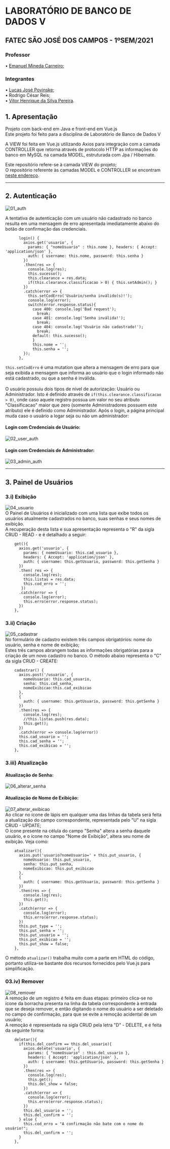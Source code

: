 # LABORATÓRIO DE BANCO DE DADOS V
## FATEC SÃO JOSÉ DOS CAMPOS - 1ºSEM/2021
### Professor
• [Emanuel Mineda Carneiro](https://github.com/mineda);<br>
### Integrantes
• [Lucas José Povinske](https://github.com/lucas-povinske);<br>
• Rodrigo César Reis;<br>
• [Vitor Henrique da Silva Pereira](https://github.com/HPereiraVitor).<br>

## 1. Apresentação
Projeto com back-end em Java e front-end em Vue.js<br>
Este projeto foi feito para a disciplina de Laboratório de Banco de Dados V<br>

A VIEW foi feita em Vue.js utilizando Axios para integração com a camada CONTROLLER que retorna através de protocolo HTTP as informações do banco em MySQL na camada MODEL, estruturada com Jpa / Hibernate.<br>

Este repositório refere-se à camada VIEW do projeto;<br>
O repositório referente às camadas MODEL e CONTROLLER se encontram [neste endereço](https://github.com/rodrigocr16/mvc_model_controller).
___
## 2. Autenticação
![01_auth](https://github.com/rodrigocr16/vue-blank/blob/master/prints/01_invalid_auth.png)

A tentativa de autenticação com um usuário não cadastrado no banco resulta em uma mensagem de erro apresentada imediatamente abaixo do botão de confirmação das credenciais.
```
      login() {        
        axios.get('usuario', {
          params: { "nomeUsuario" : this.nome }, headers: { Accept: 'application/json' },
          auth: { username: this.nome, password: this.senha }
        })
        .then(res => {
          console.log(res);
          this.sucesso();
          this.clearance = res.data;
          if(this.clearance.classificacao > 0) { this.setAdmin(); }
        })
        .catch(error => {
          this.setCodErro('Usuário/senha inválido(s)!');
          console.log(error);
          switch(error.response.status){
            case 400: console.log('Bad request');
              break;
            case 401: console.log('Senha inválida!');
              break;
            case 404: console.log('Usuário não cadastrado!');
              break;
            default: this.sucesso();
            }
            this.nome = '';
            this.senha = '';
        });
      },
```
``this.setCodErro`` é uma mutation que altera a mensagem de erro para que seja exibida a mensagem que informa ao usuário que o login informado não está cadastrado, ou que a senha é inválida.
<br><br>
O usuário possuiu dois tipos de nível de autorização: Usuário ou Administrador. Isto é definido através de ``if(this.clearance.classificacao > 0)``, onde caso aquele registro possua um valor no seu atributo "Classificacao" maior que zero (somente Administradores possuem este atributo) ele é definido como Administrador.
Após o login, a página principal muda caso o usuário a logar seja ou não um administrador:
#### Login com Credenciais de Usuário:
![02_user_auth](https://github.com/rodrigocr16/vue-blank/blob/master/prints/02_user_auth.png)<br>
#### Login com Credenciais de Administrador:
![03_admin_auth](https://github.com/rodrigocr16/vue-blank/blob/master/prints/03_admin_auth.png)<br>
___
## 3. Painel de Usuários
### 3.i) Exibição
![04_usuario](https://github.com/rodrigocr16/vue-blank/blob/master/prints/04_usuario.png)<br>
O Painel de Usuários é inicializado com uma lista que exibe todos os usuários atualmente cadastrados no banco, suas senhas e seus nomes de exibição.<br>
A recuperação desta lista e sua apresentação representa o "R" da sigla CRUD - READ - e é detalhado a seguir:
```
    get(){
      axios.get('usuario', {
        params: { nomeUsuario: this.cad_usuario },
        headers: { Accept: 'application/json' },
        auth: { username: this.getUsuario, password: this.getSenha }
      })
      .then( res => {
        console.log(res);
        this.listas = res.data;
        this.cod_erro = '';
       })
      .catch(error => {
        console.log(error);
        this.erro(error.response.status);
      })
    },
```
### 3.ii) Criação
![05_cadastrar](https://github.com/rodrigocr16/vue-blank/blob/master/prints/05_cadastrar.gif)<br>
No formulário de cadastro existem três campos obrigatórios: nome do usuário, senha e nome de exibição;<br>
Estes três campos abrangem todas as informações obrigatórias para a criação de um novo cadastro no banco. O método abaixo representa o "C" da sigla CRUD - CREATE:
```
    cadastrar() {
      axios.post('/usuario', {
        nomeUsuario: this.cad_usuario,
        senha: this.cad_senha,
        nomeExibicao:this.cad_exibicao
      },
      {
        auth: { username: this.getUsuario, password: this.getSenha }
      })
      .then(res => {
        console.log(res);
        //this.listas.push(res.data);
        this.get();
      })
      .catch(error => console.log(error))
      this.cad_usuario = '';
      this.cad_senha = '';
      this.cad_exibicao = '';
    },
```
### 3.iii) Atualização
#### Atualização de Senha:
![06_alterar_senha](https://github.com/rodrigocr16/vue-blank/blob/master/prints/06_alterar_senha.gif)<br>
#### Atualização de Nome de Exibição:
![07_alterar_exibicao](https://github.com/rodrigocr16/vue-blank/blob/master/prints/07_alterar_exibicao.gif)<br>
Ao clicar no ícone de lápis em qualquer uma das linhas da tabela será feita a atualização do campo correspondente, representada pelo "U" na sigla CRUD - UPDATE;<br>
O ícone presente na célula do campo "Senha" altera a senha daquele usuário, e o ícone no campo "Nome de Exibição", altera seu nome de exibição. Veja como:
```
    atualizar(){
      axios.put('usuario?nomeUsuario=' + this.put_usuario, {
        nomeUsuario: this.put_usuario,
        senha: this.put_senha,
        nomeExibicao: this.put_exibicao
      },
      {
        auth: { username: this.getUsuario, password: this.getSenha }
      })
      .then(res => {
        console.log(res);
        this.get();
      })
      .catch(error => {
        console.log(error);
        this.erro(error.response.status);
      })
      this.put_type = '';
      this.put_senha = '';
      this.put_usuario = '';
      this.put_exibicao = '';
      this.put_show = false;
    },
```
O método ``atualizar()`` trabalha muito com a parte em HTML do código, portanto utiliza-se bastante dos recursos fornecidos pelo Vue.js para simplificação.
### 03.iv) Remover
![08_remover](https://github.com/rodrigocr16/vue-blank/blob/master/prints/08_remover.gif)<br>
A remoção de um registro é feita em duas etapas: primeiro clica-se no ícone da borracha presenta na linha da tabela correspondente à entrada que se deseja remover, e então digitando o nome do usuário a ser deletado no campo de confirmação, para que se evite a remoção acidental de um usuário;<br>
A remoção é representada na sigla CRUD pela letra "D" - DELETE, e é feita da seguinte forma:
```
    deletar(){
      if(this.del_confirm == this.del_usuario){
        axios.delete('usuario', {
          params: { "nomeUsuario" : this.del_usuario },
          headers: { Accept: 'application/json' },
          auth: { username: this.getUsuario, password: this.getSenha }
        })
        .then(res => {
          console.log(res);
          this.get();
          this.del_show = false;
        })
        .catch(error => {
          console.log(error);
          this.erro(error.response.status);
        })
        this.del_usuario = '';
        this.del_confirm = '';
      } else {
        this.cod_erro = "A confirmação não bate com o nome do usuário!";
        this.del_confirm = '';
      }
    },
```
